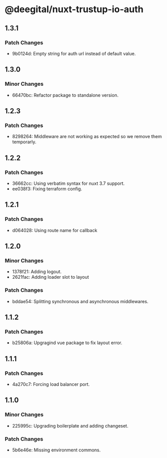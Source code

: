 # @deegital/nuxt-trustup-io-auth

## 1.3.1

### Patch Changes

- 9b0124d: Empty string for auth url instead of default value.

## 1.3.0

### Minor Changes

- 66470bc: Refactor package to standalone version.

## 1.2.3

### Patch Changes

- 8298264: Middleware are not working as expected so we remove them temporarly.

## 1.2.2

### Patch Changes

- 36662cc: Using verbatim syntax for nuxt 3.7 support.
- ee038f3: Fixing terraform config.

## 1.2.1

### Patch Changes

- d064028: Using route name for callback

## 1.2.0

### Minor Changes

- 1378f21: Adding logout.
- 2621fac: Adding loader slot to layout

### Patch Changes

- bddae54: Splitting synchronous and asynchronous middlewares.

## 1.1.2

### Patch Changes

- b25806a: Upgragind vue package to fix layout error.

## 1.1.1

### Patch Changes

- 4a270c7: Forcing load balancer port.

## 1.1.0

### Minor Changes

- 225995c: Upgrading boilerplate and adding changeset.

### Patch Changes

- 5b6e46e: Missing environment commons.
